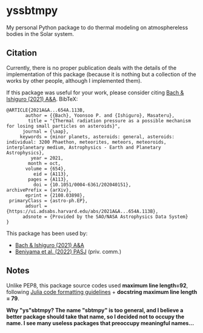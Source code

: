 # yssbtmpy

My personal Python package to do thermal modeling on atmosphereless bodies in the Solar system.

## Citation
Currently, there is no proper publication deals with the details of the implementation of this package (because it is nothing but a collection of the works by other people, although I implemented them).

If this package was useful for your work, please consider citing [Bach & Ishiguro (2021) A&A](https://ui.adsabs.harvard.edu/abs/2021A%26A...654A.113B/abstract). BibTeX:
```
@ARTICLE{2021A&A...654A.113B,
       author = {{Bach}, Yoonsoo P. and {Ishiguro}, Masateru},
        title = "{Thermal radiation pressure as a possible mechanism for losing small particles on asteroids}",
      journal = {\aap},
     keywords = {minor planets, asteroids: general, asteroids: individual: 3200 Phaethon, meteorites, meteors, meteoroids, interplanetary medium, Astrophysics - Earth and Planetary Astrophysics},
         year = 2021,
        month = oct,
       volume = {654},
          eid = {A113},
        pages = {A113},
          doi = {10.1051/0004-6361/202040151},
archivePrefix = {arXiv},
       eprint = {2108.03898},
 primaryClass = {astro-ph.EP},
       adsurl = {https://ui.adsabs.harvard.edu/abs/2021A&A...654A.113B},
      adsnote = {Provided by the SAO/NASA Astrophysics Data System}
}
```

This package has been used by:
* [Bach & Ishiguro (2021) A&A](https://ui.adsabs.harvard.edu/abs/2021A%26A...654A.113B/abstract)
* [Beniyama et al. (2022) PASJ](https://ui.adsabs.harvard.edu/abs/2022PASJ...74..877B/abstract) (priv. comm.)

## Notes
Unlike PEP8, this package source codes used **maximum line length=92**, following [Julia code formatting guidelines](https://github.com/JuliaLang/julia/blob/master/CONTRIBUTING.md#code-formatting-guidelines) + **docstring maximum line length = 79**.

**Why "ys"sbtmpy? The name "sbtmpy" is too general, and I believe a better package should take that name, so I decided not to occupy the name. I see many useless packages that preoccupy meaningful names...**


